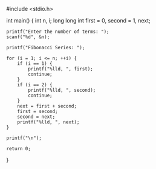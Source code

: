 #include <stdio.h>

int main() {
    int n, i;
    long long int first = 0, second = 1, next;

    printf("Enter the number of terms: ");
    scanf("%d", &n);

    printf("Fibonacci Series: ");

    for (i = 1; i <= n; ++i) {
        if (i == 1) {
            printf("%lld, ", first);
            continue;
        }
        if (i == 2) {
            printf("%lld, ", second);
            continue;
        }
        next = first + second;
        first = second;
        second = next;
        printf("%lld, ", next);
    }
    
    printf("\n");

    return 0;
}
